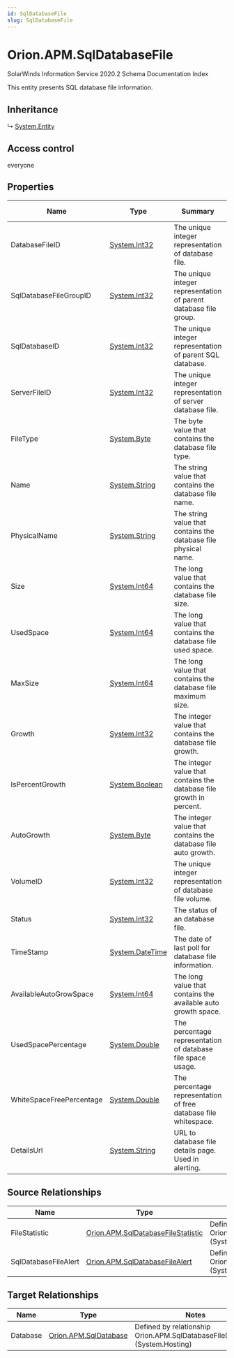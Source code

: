 ```yaml
---
id: SqlDatabaseFile
slug: SqlDatabaseFile
---
```


# Orion.APM.SqlDatabaseFile

SolarWinds Information Service 2020.2 Schema Documentation Index

This entity presents SQL database file information.

## Inheritance

↳ [System.Entity](./../System/Entity)

## Access control

everyone

## Properties

| Name | Type | Summary | Access Control |
| ------ | ------ | ------ | ------ |
| DatabaseFileID | [System.Int32](https://docs.microsoft.com/en-us/dotnet/api/system.int32) | The unique integer representation of database file. | everyone |
| SqlDatabaseFileGroupID | [System.Int32](https://docs.microsoft.com/en-us/dotnet/api/system.int32) | The unique integer representation of parent database file group. | everyone |
| SqlDatabaseID | [System.Int32](https://docs.microsoft.com/en-us/dotnet/api/system.int32) | The unique integer representation of parent SQL database. | everyone |
| ServerFileID | [System.Int32](https://docs.microsoft.com/en-us/dotnet/api/system.int32) | The unique integer representation of server database file. | everyone |
| FileType | [System.Byte](https://docs.microsoft.com/en-us/dotnet/api/system.byte) | The byte value that contains the database file type. | everyone |
| Name | [System.String](https://docs.microsoft.com/en-us/dotnet/api/system.string) | The string value that contains the database file name. | everyone |
| PhysicalName | [System.String](https://docs.microsoft.com/en-us/dotnet/api/system.string) | The string value that contains the database file physical name. | everyone |
| Size | [System.Int64](https://docs.microsoft.com/en-us/dotnet/api/system.int64) | The long value that contains the database file size. | everyone |
| UsedSpace | [System.Int64](https://docs.microsoft.com/en-us/dotnet/api/system.int64) | The long value that contains the database file used space. | everyone |
| MaxSize | [System.Int64](https://docs.microsoft.com/en-us/dotnet/api/system.int64) | The long value that contains the database file maximum size. | everyone |
| Growth | [System.Int32](https://docs.microsoft.com/en-us/dotnet/api/system.int32) | The integer value that contains the database file growth. | everyone |
| IsPercentGrowth | [System.Boolean](https://docs.microsoft.com/en-us/dotnet/api/system.boolean) | The integer value that contains the database file growth in percent. | everyone |
| AutoGrowth | [System.Byte](https://docs.microsoft.com/en-us/dotnet/api/system.byte) | The integer value that contains the database file auto growth. | everyone |
| VolumeID | [System.Int32](https://docs.microsoft.com/en-us/dotnet/api/system.int32) | The unique integer representation of database file volume. | everyone |
| Status | [System.Int32](https://docs.microsoft.com/en-us/dotnet/api/system.int32) | The status of an database file. | everyone |
| TimeStamp | [System.DateTime](https://docs.microsoft.com/en-us/dotnet/api/system.datetime) | The date of last poll for database file information. | everyone |
| AvailableAutoGrowSpace | [System.Int64](https://docs.microsoft.com/en-us/dotnet/api/system.int64) | The long value that contains the available auto growth space. | everyone |
| UsedSpacePercentage | [System.Double](https://docs.microsoft.com/en-us/dotnet/api/system.double) | The percentage representation of database file space usage. | everyone |
| WhiteSpaceFreePercentage | [System.Double](https://docs.microsoft.com/en-us/dotnet/api/system.double) | The percentage representation of free database file whitespace. | everyone |
| DetailsUrl | [System.String](https://docs.microsoft.com/en-us/dotnet/api/system.string) | URL to database file details page. Used in alerting. | everyone |

## Source Relationships

| Name | Type | Notes |
| ------ | ------ | ------ |
| FileStatistic | [Orion.APM.SqlDatabaseFileStatistic](./../Orion.APM/SqlDatabaseFileStatistic) | Defined by relationship Orion.APM.SqlDatabaseFileHostsSqlDatabaseFileStatistic (System.Hosting) |
| SqlDatabaseFileAlert | [Orion.APM.SqlDatabaseFileAlert](./../Orion.APM/SqlDatabaseFileAlert) | Defined by relationship Orion.APM.SqlDatabaseFileAlertReferencesSqlDatabaseFile (System.Reference) |

## Target Relationships

| Name | Type | Notes |
| ------ | ------ | ------ |
| Database | [Orion.APM.SqlDatabase](./../Orion.APM/SqlDatabase) | Defined by relationship Orion.APM.SqlDatabaseFileDatabase (System.Hosting) |

